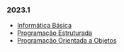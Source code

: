 ### 2023.1
- [Informática Básica](/2023.1/InfoBas/)
- [Programação Estruturada](/2023.1/PEst/)
- [Programação Orientada a Objetos](/2023.1/POO/)